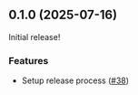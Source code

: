 ## 0.1.0 (2025-07-16)

Initial release!

### Features

- Setup release process
  ([#38](https://github.com/oasisprotocol/rofl-app-backend/issues/38))
